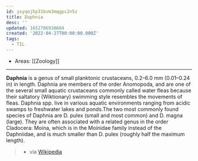 ```yaml
---
id: ysyqojhp31bvm3mqgpc2n5z
title: Daphnia
desc: ''
updated: 1652786930604
created: '2022-04-27T00:00:00.000Z'
tags:
  - TIL
---
```


- Areas: [[Zoology]]

---

**Daphnia** is a genus of small planktonic crustaceans,  0.2–6.0 mm (0.01–0.24 in) in length. Daphnia are members of the order Anomopoda, and are one of the several small aquatic crustaceans commonly called water fleas because their saltatory (Wiktionary) swimming style resembles the movements of fleas. Daphnia spp. live in various aquatic environments ranging from acidic swamps to freshwater lakes and ponds.The two most commonly found species of Daphnia are D. pulex (small and most common) and D. magna (large). They are often associated with a related genus in the order Cladocera: Moina, which is in the Moinidae family instead of the Daphniidae, and is much smaller than D. pulex (roughly half the maximum length). 
> - via [Wikipedia](https://en.wikipedia.org/wiki/Daphnia)
